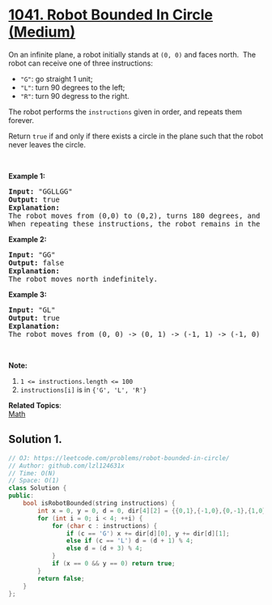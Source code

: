 # [1041. Robot Bounded In Circle (Medium)](https://leetcode.com/problems/robot-bounded-in-circle/submissions/)

<p>On an infinite plane, a&nbsp;robot initially stands at <code>(0, 0)</code> and faces north.&nbsp;&nbsp;The robot can receive one of three instructions:</p>

<ul>
	<li><code>"G"</code>: go straight 1 unit;</li>
	<li><code>"L"</code>: turn 90 degrees to the left;</li>
	<li><code>"R"</code>: turn 90 degress to the right.</li>
</ul>

<p>The robot performs the <code>instructions</code> given in order, and repeats them forever.</p>

<p>Return <code>true</code> if and only if there exists a circle in the plane such that the robot never leaves the circle.</p>

<p>&nbsp;</p>

<p><strong>Example 1:</strong></p>

<pre><strong>Input: </strong>"GGLLGG"
<strong>Output: </strong>true
<strong>Explanation: </strong>
The robot moves from (0,0) to (0,2), turns 180 degrees, and then returns to (0,0).
When repeating these instructions, the robot remains in the circle of radius 2 centered at the origin.
</pre>

<p><strong>Example 2:</strong></p>

<pre><strong>Input: </strong>"GG"
<strong>Output: </strong>false
<strong>Explanation: </strong>
The robot moves north indefinitely.
</pre>

<p><strong>Example 3:</strong></p>

<pre><strong>Input: </strong>"GL"
<strong>Output: </strong>true
<strong>Explanation: </strong>
The robot moves from (0, 0) -&gt; (0, 1) -&gt; (-1, 1) -&gt; (-1, 0) -&gt; (0, 0) -&gt; ...
</pre>

<p>&nbsp;</p>

<p><strong>Note:</strong></p>

<ol>
	<li><code>1 &lt;= instructions.length &lt;= 100</code></li>
	<li><code>instructions[i]</code> is in <code>{'G', 'L', 'R'}</code></li>
</ol>


**Related Topics**:  
[Math](https://leetcode.com/tag/math/)

## Solution 1.

```cpp
// OJ: https://leetcode.com/problems/robot-bounded-in-circle/
// Author: github.com/lzl124631x
// Time: O(N)
// Space: O(1)
class Solution {
public:
    bool isRobotBounded(string instructions) {
        int x = 0, y = 0, d = 0, dir[4][2] = {{0,1},{-1,0},{0,-1},{1,0}};
        for (int i = 0; i < 4; ++i) {
            for (char c : instructions) {
                if (c == 'G') x += dir[d][0], y += dir[d][1];
                else if (c == 'L') d = (d + 1) % 4;
                else d = (d + 3) % 4;
            }
            if (x == 0 && y == 0) return true;
        }
        return false;
    }
};
```